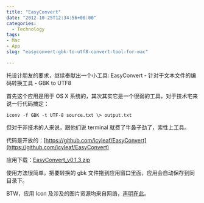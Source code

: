 ```yaml
---
title: "EasyConvert"
date: "2012-10-25T12:34:56+08:00"
categories:
  - Technology
tags: 
- Mac
- App
slug: "easyconvert-gbk-to-utf8-convert-tool-for-mac"

---
```


托设计朋友的要求，继续奉献出一个小工具: EasyConvert - 针对于文本文件的编码转换工具 - GBK to UTF8

首先这个应用是用于 OS X 系统的，其次其实它是一个很弱的工具，对于技术宅来说一行代码搞定：

```
iconv -f GBK -t UTF-8 source.txt \> output.txt
```

但对于非技术的人来说，跟他们说 terminal 就费了牛鼻子劲了，索性上工具。

代码是开放的：[https://github.com/icyleaf/EasyConvert](https://github.com/icyleaf/EasyConvert)

应用下载：[EasyConvert\_v0.1.3.zip](https://github.com/downloads/icyleaf/EasyConvert/EasyConvert\_v0.1.3.zip)

使用方法很简单，把要转换的 gbk 文件拖到应用窗口里面，应用会自动保存到同目录下。

BTW，应用 Icon 及涉及的图片资源均来自网络，[声明在此](https://github.com/icyleaf/EasyConvert/blob/master/EasyConvert/Readme)。
